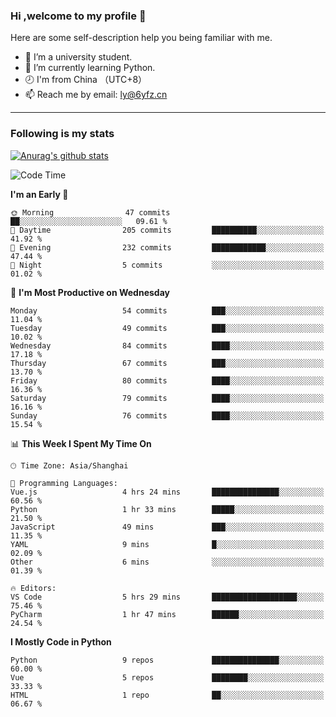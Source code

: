 ### Hi ,welcome to my profile 👋
Here are some self-description help you being familiar with me.
<!--
**liuyunfz/liuyunfz** is a ✨ _special_ ✨ repository because its `README.md` (this file) appears on your GitHub profile.
- 👯 I’m looking to collaborate on ...
- 🤔 I’m looking for help with ...
Here are some ideas to get you started:
-->
- 🏫 I’m a university student.
- 💪 I’m currently learning Python.
- 🕗 I'm from China （UTC+8）
- 📫 Reach me by email: [ly@6yfz.cn](mailto:ly@6yfz.cn)
  
---
### Following is my stats
  
[![Anurag's github stats](https://github-readme-stats.vercel.app/api?username=liuyunfz)](https://github.com/anuraghazra/github-readme-stats)
  
<!--START_SECTION:waka-->
![Code Time](http://img.shields.io/badge/Code%20Time-333%20hrs%2024%20mins-blue)

**I'm an Early 🐤** 

```text
🌞 Morning                47 commits          ██░░░░░░░░░░░░░░░░░░░░░░░   09.61 % 
🌆 Daytime                205 commits         ██████████░░░░░░░░░░░░░░░   41.92 % 
🌃 Evening                232 commits         ████████████░░░░░░░░░░░░░   47.44 % 
🌙 Night                  5 commits           ░░░░░░░░░░░░░░░░░░░░░░░░░   01.02 % 
```
📅 **I'm Most Productive on Wednesday** 

```text
Monday                   54 commits          ███░░░░░░░░░░░░░░░░░░░░░░   11.04 % 
Tuesday                  49 commits          ███░░░░░░░░░░░░░░░░░░░░░░   10.02 % 
Wednesday                84 commits          ████░░░░░░░░░░░░░░░░░░░░░   17.18 % 
Thursday                 67 commits          ███░░░░░░░░░░░░░░░░░░░░░░   13.70 % 
Friday                   80 commits          ████░░░░░░░░░░░░░░░░░░░░░   16.36 % 
Saturday                 79 commits          ████░░░░░░░░░░░░░░░░░░░░░   16.16 % 
Sunday                   76 commits          ████░░░░░░░░░░░░░░░░░░░░░   15.54 % 
```


📊 **This Week I Spent My Time On** 

```text
🕑︎ Time Zone: Asia/Shanghai

💬 Programming Languages: 
Vue.js                   4 hrs 24 mins       ███████████████░░░░░░░░░░   60.56 % 
Python                   1 hr 33 mins        █████░░░░░░░░░░░░░░░░░░░░   21.50 % 
JavaScript               49 mins             ███░░░░░░░░░░░░░░░░░░░░░░   11.35 % 
YAML                     9 mins              █░░░░░░░░░░░░░░░░░░░░░░░░   02.09 % 
Other                    6 mins              ░░░░░░░░░░░░░░░░░░░░░░░░░   01.39 % 

🔥 Editors: 
VS Code                  5 hrs 29 mins       ███████████████████░░░░░░   75.46 % 
PyCharm                  1 hr 47 mins        ██████░░░░░░░░░░░░░░░░░░░   24.54 % 
```

**I Mostly Code in Python** 

```text
Python                   9 repos             ███████████████░░░░░░░░░░   60.00 % 
Vue                      5 repos             ████████░░░░░░░░░░░░░░░░░   33.33 % 
HTML                     1 repo              ██░░░░░░░░░░░░░░░░░░░░░░░   06.67 % 
```




<!--END_SECTION:waka-->
